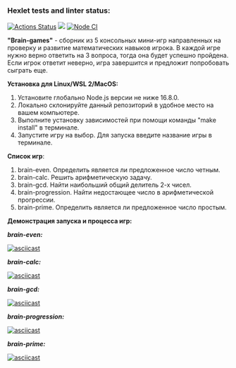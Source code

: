 ### Hexlet tests and linter status:
[![Actions Status](https://github.com/artm73/frontend-project-lvl1/workflows/hexlet-check/badge.svg)](https://github.com/artm73/frontend-project-lvl1/actions)
<a href="https://codeclimate.com/github/artm73/frontend-project-lvl1"><img src="https://api.codeclimate.com/v1/badges/a99a88d28ad37a79dbf6/maintainability" /></a>
[![Node CI](https://github.com/artm73/frontend-project-lvl1/actions/workflows/linter-check.yml/badge.svg?branch=main)](https://github.com/artm73/frontend-project-lvl1/actions/workflows/linter-check.yml)

**"Brain-games"** - сборник из 5 консольных мини-игр направленных на проверку и развитие математических навыков игрока. В каждой игре нужно верно ответить на 3 вопроса, тогда она будет успешно пройдена. Если игрок ответит неверно, игра завершится и предложит попробовать сыграть еще.

**Установка для Linux/WSL 2/MacOS:**
1. Установите глобально Node.js версии не ниже 16.8.0.
2. Локально склонируйте данный репозиторий в удобное место на вашем компьютере.
3. Выполните установку зависимостей при помощи команды "make install" в терминале.
4. Запустите игру на выбор. Для запуска введите название игры в терминале.

**Список игр**:
1. brain-even. Определить является ли предложенное число четным.
2. brain-calc. Решить арифметическую задачу.
3. brain-gcd. Найти наибольший общий делитель 2-х чисел.
4. brain-progression. Найти недостающее число в арифметической прогрессии.
5. brain-prime. Определить является ли предложенное число простым.

**Демонстрация запуска и процесса игр:**

_**brain-even:**_

[![asciicast](https://asciinema.org/a/YsyLomDIQ32azrLC8P9uT0ePa.svg)](https://asciinema.org/a/YsyLomDIQ32azrLC8P9uT0ePa)

_**brain-calc:**_

[![asciicast](https://asciinema.org/a/oNd2qJNxFzFdZcjgjjJUCAGZK.svg)](https://asciinema.org/a/oNd2qJNxFzFdZcjgjjJUCAGZK)

_**brain-gcd:**_ 

[![asciicast](https://asciinema.org/a/E40O0XyeyMcsQdzP2ozbb6Fgy.svg)](https://asciinema.org/a/E40O0XyeyMcsQdzP2ozbb6Fgy)

_**brain-progression:**_

[![asciicast](https://asciinema.org/a/Fb06qmjEJwlKy5YczCP29tMk3.svg)](https://asciinema.org/a/Fb06qmjEJwlKy5YczCP29tMk3)

_**brain-prime:**_

[![asciicast](https://asciinema.org/a/441587.svg)](https://asciinema.org/a/441587)
